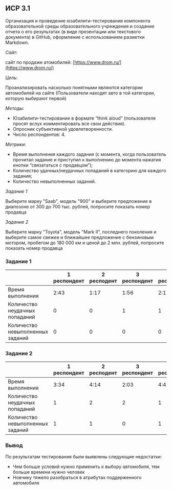 ## ИСР 3.1
Организация и проведение юзабилити-тестирования компонента образовательной среды образовательного учреждения и создание отчета о его результатах (в виде презентации или текстового документа) в GitHub, оформление с использованием разметки Markdown.

*Сайт*: 

сайт по продаже атомобилей: [https://www.drom.ru/](https://www.drom.ru/)

*Цель*: 

Проанализировать насколько понятными являются категории автомобилей на сайте (Пользователи находят авто в той категории, которую выбирают первой)

*Методы*:

- Юзабилити-тестирование в формате “think aloud” (пользователя просят вслух комментировать все свои действия).
- Опросник субъективной удовлетворенности.
- Число респондентов: 4.


*Метрики*:

- Время выполнения каждого задания (с момента, когда пользователь прочитал задание и приступил к выполнению до момента нажатия кнопки “связататься с продавцом”);
- Количество удачных/неудачных попаданий в категорию для каждого задания;
- Количество невыполненных заданий.

*Задание 1*

Выберите марку "Saab", модель "900" и выберите предложение в диапозоне от 300 до 700 тыс. рублей, попросите показать номер продавца

*Задание 2*

Выберите марку "Toyota", модель "Mark II", последнего поколения и выберите самое свежее и ближайшее предложение c бензиновым мотором, пробегом до 180 000 км и ценой до 2 млн. рублей, попросите показать номер продавца


### Задание 1

|                                | 1 респондент | 2 респодент | 3 респондент | 4 респондент | Максиммум | Минимум | Среднее | 
|--------------------------------|--------------|-------------|--------------|--------------|-----------|---------|---------|
|Время выполнения                |2:43          |1:17         |1:56          |2:12          |2:43       |1:17     |1:44     |                       
|Количество неудачных попаданий  |0             |0            |1             |1             |1          |0        |0,5      |       
|Количество невыполненных заданий|0             |0            |0             |0             |0          |0        |0        |                         


### Задание 2

|                                | 1 респондент | 2 респодент | 3 респондент | 4 респондент | Максиммум | Минимум | Среднее | 
|--------------------------------|--------------|-------------|--------------|--------------|-----------|---------|---------|
|Время выполнения                |3:34          |4:14         |2:03          |4:45          |4:45       |2:03     |2:18     |                           
|Количество неудачных попаданий  |1             |2            |2             |1             |2          |1        |3        |                               
|Количество невыполненных заданий|1             |1            |0             |1             |1          |0        |0.75     |                                

### Вывод

По результатам тестирования были выявлены следующие недостатки:

- Чем больше условий нужно применить к выбору автомобиля, тем больше времени нужно человек
- Новчику тяжело разобраться в атрибутах поддерженного автомобиля

